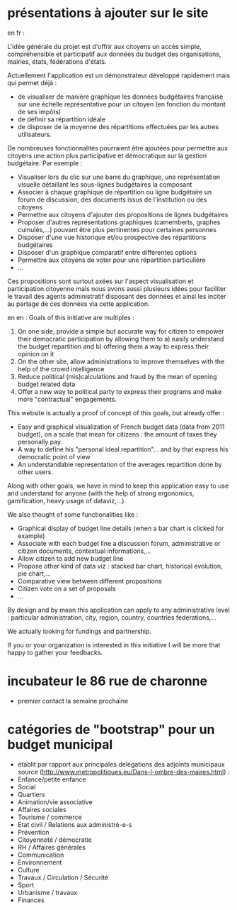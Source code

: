 


# présentations à ajouter sur le site 

en fr : 

L'idée générale du projet est d'offrir aux citoyens un accès simple, compréhensible et participatif aux données du budget des organisations, mairies, états, fédérations d'états.

Actuellement l'application est un démonstrateur développé rapidement mais qui permet déjà :
* de visualiser de manière graphique les données budgétaires française sur une échelle représentative pour un citoyen (en fonction du montant de ses impôts)
* de définir sa répartition idéale
* de disposer de la moyenne des répartitions effectuées par les autres utilisateurs.

De nombreuses fonctionnalités pourraient être ajoutées pour permettre aux citoyens une action plus participative et démocratique sur la gestion budgétaire. Par exemple :
* Visualiser lors du clic sur une barre du graphique, une représentation visuelle détaillant les sous-lignes budgétaires la composant
* Associer à chaque graphique de répartition ou ligne budgétaire un forum de discussion, des documents issus de l'institution ou des citoyens
* Permettre aux citoyens d'ajouter des propositions de lignes budgétaires
* Proposer d'autres représentations graphiques (camemberts, graphes cumulés,...) pouvant être plus pertinentes pour certaines personnes
* Disposer d'une vue historique et/ou prospective des répartitions budgétaires
* Disposer d'un graphique comparatif entre différentes options
* Permettre aux citoyens de voter pour une répartition particulière
* ...

Ces propositions sont surtout axées sur l'aspect visualisation et participation citoyenne mais nous avons aussi plusieurs idées pour faciliter le travail des agents administratif disposant des données et ainsi les inciter au partage de ces données via cette application. 



en en : 
Goals of this initiative are multiples : 
1) On one side, provide a simple but accurate way for citizen to empower their democratic participation by allowing them to a) easily understand the budget repartition and b) offering them a way to express their opinion on it
2) On the other site, allow administrations to improve themselves with the help of the crowd intelligence
3) Reduce political (mis)calculations and fraud by the mean of opening budget related data
4) Offer a new way to political party to express their programs and make more "contractual" engagements.

This website is actually a proof of concept of this goals, but already offer : 
* Easy and graphical visualization of French budget data (data from 2011 budget), on a scale that mean for citizens : the amount of taxes they personally pay.
* A way to define his "personal ideal repartition"... and by that express his democratic point of view
* An understandable representation of the averages repartition done by other users.

Along with other goals, we have in mind to keep this application easy to use and understand for anyone (with the help of strong ergonomics, gamification, heavy usage of dataviz,...).

We also thought of some functionalities like :
* Graphical display of budget line details (when a bar chart is clicked for example)
* Associate with each budget line a discussion forum, administrative or citizen documents, contextual informations,...
* Allow citizen to add new budget line
* Propose other kind of data viz : stacked bar chart, historical evolution, pie chart,...
* Comparative view between different propositions
* Citizen vote on a set of proposals
* ...

By design and by mean this application can apply to any administrative level : particular administration, city, region, country, countries federations,...

We actually looking for fundings and partnership.
 
If you or your organization is interested in this initiative I will be more that happy to gather your feedbacks.





# incubateur le 86 rue de charonne

* premier contact la semaine prochaine

# catégories de "bootstrap" pour un budget municipal 

* établit par rapport aux principales délégations des adjoints municipaux  source (http://www.metropolitiques.eu/Dans-l-ombre-des-maires.html) :
 * Enfance/petite enfance
 * Social
 * Quartiers
 * Animation/vie associative
 * Affaires sociales
 * Tourisme / commerce
 * Etat civil / Relations aux administré-e-s
 * Prévention
 * Citoyenneté / démocratie
 * RH / Affaires générales
 * Communication
 * Environnement
 * Culture
 * Travaux / Circulation / Sécurité
 * Sport
 * Urbanisme / travaux
 * Finances
